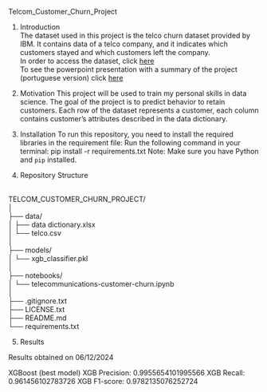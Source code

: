 Telcom_Customer_Churn_Project

1. Introduction <br>
The dataset used in this project is the telco churn dataset provided by IBM. It contains data of a telco company, and it indicates which customers stayed and which customers left the company. <br>
In order to access the dataset, click [here](https://www.kaggle.com/datasets/alfathterry/telco-customer-churn-11-1-3) <br>
To see the powerpoint presentation with a summary of the project (portuguese version) click [here](https://docs.google.com/presentation/d/1ozNcy-qG0-XdpdbNBXn1F-1WUGCnOWcq/edit?usp=sharing&ouid=105775692478019800071&rtpof=true&sd=true)

2. Motivation 
This project will be used to train my personal skills in data science. The goal of the project is to predict behavior to retain customers. Each row of the dataset represents a customer, each column contains customer’s attributes described in the data dictionary. 

3. Installation
To run this repository, you need to install the required libraries in the requirement file:
Run the following command in your terminal:
pip install -r requirements.txt
Note: Make sure you have Python and `pip` installed. <br>

4. Repository Structure

<br>
TELCOM_CUSTOMER_CHURN_PROJECT/ <br>
│<br>
├── data/<br>
│   ├── data dictionary.xlsx <br>
│   └── telco.csv <br>
│<br>
├── models/ <br>
│   └── xgb_classifier.pkl <br>
│<br>
├── notebooks/ <br>
│   └── telecommunications-customer-churn.ipynb <br>
│ <br>
├── .gitignore.txt <br>
├── LICENSE.txt <br>
├── README.md <br>
└── requirements.txt <br>

5. Results

Results obtained on 06/12/2024

XGBoost (best model)
XGB Precision: 0.9955654101995566
XGB Recall: 0.961456102783726
XGB F1-score: 0.9782135076252724



